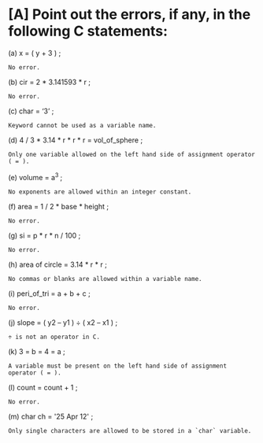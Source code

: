# [A] Point out the errors, if any, in the following C statements:

(a) x = ( y + 3 ) ;
    
    No error.

(b) cir = 2 * 3.141593 * r ;
    
    No error.

(c) char = ‘3’ ;
    
    Keyword cannot be used as a variable name.

(d) 4 / 3 * 3.14 * r * r * r = vol_of_sphere ;
    
    Only one variable allowed on the left hand side of assignment operator ( = ).

(e) volume = a<sup>3 </sup>;
    
    No exponents are allowed within an integer constant.

(f) area = 1 / 2 * base * height ;
    
    No error.

(g) si = p * r * n / 100 ;
    
    No error.

(h) area of circle = 3.14 * r * r ;
    
    No commas or blanks are allowed within a variable name.

(i) peri_of_tri = a + b + c ;
    
    No error.

(j) slope = ( y2 – y1 ) ÷ ( x2 – x1 ) ;
    
    ÷ is not an operator in C.

(k) 3 = b = 4 = a ;
    
    A variable must be present on the left hand side of assignment operator ( = ).

(l) count = count + 1 ;
    
    No error.

(m) char ch = '25 Apr 12' ;
    
    Only single characters are allowed to be stored in a `char` variable.

